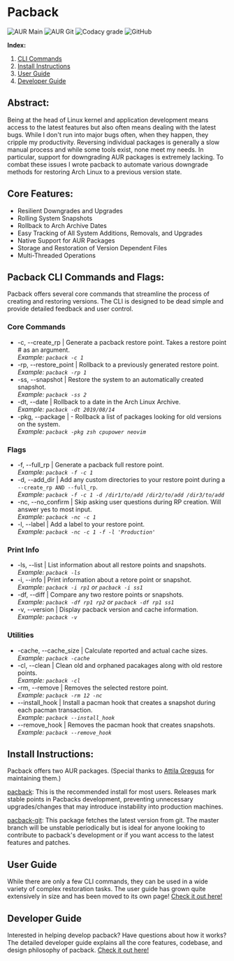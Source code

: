 # Pacback
![AUR Main](https://img.shields.io/aur/version/pacback?label=AUR%20Stable&style=for-the-badge)
![AUR Git](https://img.shields.io/aur/version/pacback-git?label=AUR%20git&style=for-the-badge)
![Codacy grade](https://img.shields.io/codacy/grade/e7e837f43d794a919070a608642390f4?label=Codacy%20Grade&style=for-the-badge)
![GitHub](https://img.shields.io/github/license/justintimperio/pacback?style=for-the-badge)
 
 **Index:**

1.  [CLI Commands](https://github.com/JustinTimperio/pacback#pacback-cli-commands-and-flags)
2.  [Install Instructions](https://github.com/JustinTimperio/pacback#install-instructions)
3.  [User Guide](https://github.com/JustinTimperio/pacback/blob/master/USER_GUIDE.md)
4.  [Developer Guide](https://github.com/JustinTimperio/pacback/blob/master/DEVELOPER_GUIDE.md)

## Abstract:

Being at the head of Linux kernel and application development means access to the latest features but also often means dealing with the latest bugs. While I don't run into major bugs often, when they happen, they cripple my productivity. Reversing individual packages is generally a slow manual process and while some tools exist, none meet my needs. In particular, support for downgrading AUR packages is extremely lacking. To combat these issues I wrote pacback to automate various downgrade methods for restoring Arch Linux to a previous version state. 

## Core Features:

-   Resilient Downgrades and Upgrades
-   Rolling System Snapshots
-   Rollback to Arch Archive Dates
-   Easy Tracking of All System Additions, Removals, and Upgrades
-   Native Support for AUR Packages
-   Storage and Restoration of Version Dependent Files
-   Multi-Threaded Operations

## Pacback CLI Commands and Flags:

Pacback offers several core commands that streamline the process of creating and restoring versions. The CLI is designed to be dead simple and provide detailed feedback and user control.

### Core Commands

-   \-c, --create_rp | Generate a pacback restore point. Takes a restore point # as an argument.\
    _Example: `pacback -c 1`_
-   \-rp, --restore_point | Rollback to a previously generated restore point.\
    _Example: `pacback -rp 1`_
-   \-ss, --snapshot | Restore the system to an automatically created snapshot.\
    _Example: `pacback -ss 2`_
-   \-dt, --date | Rollback to a date in the Arch Linux Archive.\
    _Example: `pacback -dt 2019/08/14`_
-   \-pkg, --package | - Rollback a list of packages looking for old versions on the system.\
    _Example: `pacback -pkg zsh cpupower neovim`_

### Flags

-   \-f, --full_rp | Generate a pacback full restore point.\
    _Example: `pacback -f -c 1`_
-   \-d, --add_dir | Add any custom directories to your restore point during a `--create_rp AND --full_rp`.\
    _Example: `pacback -f -c 1 -d /dir1/to/add /dir2/to/add /dir3/to/add`_
-   \-nc, --no_confirm | Skip asking user questions during RP creation. Will answer yes to most input.\
    _Example: `pacback -nc -c 1`_
-   \-l, --label | Add a label to your restore point.\
    _Example: `pacback -nc -c 1 -f -l 'Production'`_

### Print Info

-   \-ls, --list | List information about all restore points and snapshots.\
    _Example: `pacback -ls`_
-   \-i, --info | Print information about a retore point or snapshot.\
    _Example: `pacback -i rp1` or `pacback -i ss1`_
-   \-df, --diff | Compare any two restore points or snapshots.\
    _Example: `pacback -df rp1 rp2` or `pacback -df rp1 ss1`_
-   \-v, --version | Display pacback version and cache information.\
    _Example: `pacback -v`_

### Utilities

-   \-cache, --cache_size | Calculate reported and actual cache sizes.\
    _Example: `pacback -cache`_
-   \-cl, --clean | Clean old and orphaned pacakages along with old restore points.\
    _Example: `pacback -cl`_
-   \-rm, --remove | Removes the selected restore point.\
    _Example: `pacback -rm 12 -nc`_
-   \--install_hook | Install a pacman hook that creates a snapshot during each pacman transaction.\
    _Example: `pacback --install_hook`_
-   \--remove_hook | Removes the pacman hook that creates snapshots.\
    _Example: `pacback --remove_hook`_

## Install Instructions:

Pacback offers two AUR packages. (Special thanks to [Attila Greguss](https://github.com/Gr3q) for maintaining them.)

[pacback](https://aur.archlinux.org/packages/pacback): This is the recommended install for most users. Releases mark stable points in Pacbacks development, preventing unnecessary upgrades/changes that may introduce instability into production machines. 

[pacback-git](https://aur.archlinux.org/packages/pacback-git): This package fetches the latest version from git. The master branch will be unstable periodically but is ideal for anyone looking to contribute to pacback's development or if you want access to the latest features and patches.

## User Guide

While there are only a few CLI commands, they can be used in a wide variety of complex restoration tasks. The user guide has grown quite extensively in size and has been moved to its own page! [Check it out here!](https://github.com/JustinTimperio/pacback/blob/master/USER_GUIDE.md)

## Developer Guide

Interested in helping develop pacback? Have questions about how it works? The detailed developer guide explains all the core features, codebase, and design philosophy of pacback. [Check it out here!](https://github.com/JustinTimperio/pacback/blob/master/DEVELOPER_GUIDE.md)
